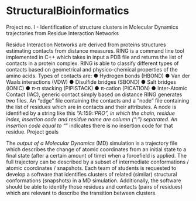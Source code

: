 # StructuralBioinformatics

Project no. I - Identification of structure clusters in
Molecular Dynamics trajectories from Residue Interaction
Networks

Residue Interaction Networks are derived from proteins structures estimating contacts from distance
measures. RING is a command line tool implemented in C++ which takes in input a PDB file and returns
the list of contacts in a protein complex. RING is able to classify different types of contacts based on
geometrical and physico-chemical properties of the amino acids. Types of contacts are:
● Hydrogen bonds (HBOND)
● Van der Waals interactions (VDW)
● Disulfide bridges (SBOND)
● Salt bridges (IONIC)
● π-π stacking (PIPISTACK)
● π-cation (PICATION)
● Inter-Atomic Contact (IAC), generic contact simply based on distance
RING generates two files. An “edge” file containing the contacts and a “node” file containing the list of
residues which are in contacts and their attributes. A node is identified by a string like this
“A:159:_:PRO”, in which the chain, residue index, insertion code and residue name are column (“:”)
separated. An insertion code equal to “_” indicates there is no insertion code for that residue.
Project goals


The *output of a Molecular Dynamics* (MD) simulation is a trajectory file which describes the change of
atomic coordinates from an initial state to a final state (after a certain amount of time) when a forcefield is
applied. The full trajectory can be described by a subset of intermediate conformations / atomic
coordinates / snapshots. Each team of students is requested to develop a software that identifies
clusters of related (similar) structural conformations (snapshots) in a MD simulation. Additionally, the
software should be able to identify those residues and contacts (pairs of residues) which are relevant to
describe the transition between clusters.
